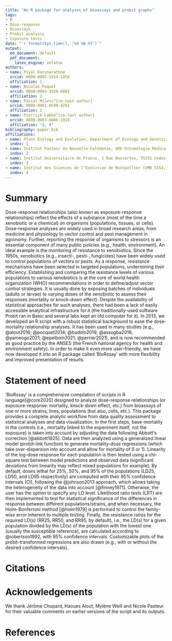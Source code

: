 ```yaml
---
title: "An R package for analyses of bioassays and probit graphs"
tags:
- R
- Dose-response
- Bioassays
- Probit analysis
- Exposure tests
date: "`r format(Sys.time(), '%d %B %Y')`"
output:
  md_document: default
  pdf_document:
    latex_engine: xelatex
authors:
- name: Piyal Karunarathne
  orcid: 0000-0002-1934-145X
  affiliation: 1
- name: Nicolas Poquet
  orcid: 0000-0003-3928-6803
  affiliation: 2
- name: Pascal Milesi^[co-last author]
  orcid: 0000-0001-8580-4291
  affiliation: 1
- name: Pierrick Labbé^[co-last author]
  orcid: 0000-0003-0806-1919
  affiliation: "3, 4"
bibliography: paper.bib
affiliations:
- name: Plant Ecology and Evolution, Department of Ecology and Genetics, Evolutionary Biology Centre and SciLifeLab, Uppsala University, Uppsala, Sweden
  index: 1
- name: Institut Pasteur de Nouvelle-Calédonie, URE-Entomologie Médicale, Nouméa, New Caledonia
  index: 2
- name: Institut Universitaire de France, 1 Rue Descartes, 75231 Cedex 05, Paris
  index: 3
- name: Institut des Sciences de l’Evolution de Montpellier (UMR 5554, CNRS-UM-IRD-EPHE), Université de Montpellier, Montpellier, 34095 Cedex 5, France
  index: 4
---
```


# Summary

Dose-response relationships (also known as exposure-response relationships) reflect the effects of a substance (most of the time a xenobiotic or a chemical) on organisms (populations, tissues, or cells). Dose-response analyses are widely used in broad research areas, from medicine and physiology to vector control and pest management in agronomy. Further, reporting the response of organisms to stressors is an essential component of many public policies (e.g., health, environment).
An ideal example is the monitoring of resistance to xenobiotics. Since the 1950s, xenobiotics (e.g., insecti-, pesti-, fungicides) have been widely used to control populations of vectors or pests. As a response, resistance mechanisms have been selected in targeted populations, undermining their efficiency. Establishing and comparing the resistance levels of various populations to various xenobiotics is at the core of world health organization (WHO) recommendations in order to define/adjust vector control strategies. It is usually done by exposing batches of individuals (adults or larvae) to varying doses of the xenobiotic to assess their responses (mortality or knock-down effect). Despite the availability of statistical approaches for such analyses, there had been a lack of easily accessible analytical infrastructure for it (the traditionally-used software Probit ran in Basic and several labs kept an old computer for it). In 2013, we developed an R script with a robust statistical background to ease the dose-mortality relationship analyses. It has been used in many studies (e.g., @alout2016; @pocquet2014; @badolo2019; @assogba2016; @yameogo2021; @epelboin2021; @perrier2021), and is now recommended as good practice by the ANSES (the French national agency for health and environment safety). In order to make it even more user-friendly, we have now developed it into an R package called ‘BioRssay’ with more flexibility and improved presentation of results.

# Statement of need

‘BioRssay’ is a comprehensive compilation of scripts in R language[@core2020] designed to analyze dose-response relationships (or exposure-response: mortality, knock-down effect, etc.)  from bioassays of one or more strains, lines, populations (but also, cells, etc.). This package provides a complete analytic workflow from data quality assessment to statistical analyses and data visualization. In the first steps, base-mortality in the controls (i.e., mortality linked to the experiment itself, not the exposure) is taken into account by adjusting the data following Abbott's correction [@abbott1925]. Data are then analyzed using a generalized linear model (probit-link function) to generate mortality-dose regressions (which take over-dispersion into account and allow for mortality of 0 or 1). Linearity of the log-dose response for each population is then tested using a chi-square test between model predictions and observed data (significant deviations from linearity may reflect mixed populations for example). By default, doses lethal for 25%, 50%, and 95% of the populations (LD25, LD50, and LD95 respectively) are computed with their 95% confidence intervals (CI), following the @johnson2013 approach, which allows taking the heterogeneity of the data into account [@finney1971]. Otherwise, the user has the option to specify any LD level. Likelihood ratio tests (LRT) are then implemented to test for statistical significance of the differences in response between different populations/strains, and when necessary, the Holm-Bonferroni method [@holm1979] is performed to control the family-wise error inherent to multiple testing. Finally, the resistance ratios for the required LD(s) (RR25, RR50, and RR95, by default), i.e., the LD(s) for a given population divided by the LD(s) of the population with the lowest one (usually the susceptible reference), are calculated according to @robertson1992, with 95% confidence intervals. Customizable plots of the probit-transformed regressions are also drawn (e.g., with or without the desired confidence intervals).


# Citations

# Acknowledgements

We thank Jérôme Chopard, Haoues Alout, Mylène Weill and Nicole Pasteur for their valuable comments on earlier versions of the script and its outputs.

# References


